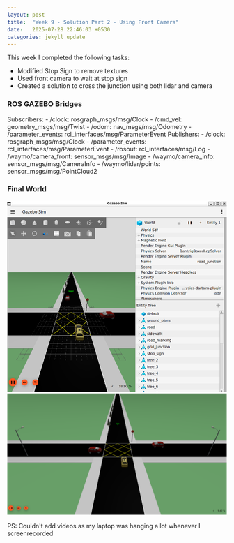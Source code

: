 ```yaml
---
layout: post
title:  "Week 9 - Solution Part 2 - Using Front Camera"
date:   2025-07-28 22:46:03 +0530
categories: jekyll update
---
```


This week I completed the following tasks:

- Modified Stop Sign to remove textures
- Used front camera to wait at stop sign
- Created a solution to cross the junction using both lidar and camera

<h3> ROS GAZEBO Bridges </h3>
Subscribers:
    - /clock: rosgraph_msgs/msg/Clock
    - /cmd_vel: geometry_msgs/msg/Twist
    - /odom: nav_msgs/msg/Odometry
    - /parameter_events: rcl_interfaces/msg/ParameterEvent
  Publishers:
    - /clock: rosgraph_msgs/msg/Clock
    - /parameter_events: rcl_interfaces/msg/ParameterEvent
    - /rosout: rcl_interfaces/msg/Log
    - /waymo/camera_front: sensor_msgs/msg/Image
    - /waymo/camera_info: sensor_msgs/msg/CameraInfo
    - /waymo/lidar/points: sensor_msgs/msg/PointCloud2

<h3>Final World</h3>

![final](https://github.com/TheRoboticsClub/2025-internship-Astha_Sahu/blob/main/docs/_posts/images/fw.png?raw=true
)
![final2](https://github.com/TheRoboticsClub/2025-internship-Astha_Sahu/blob/main/docs/_posts/images/fw2.png?raw=true)

PS: Couldn't add videos as my laptop was hanging a lot whenever I screenrecorded



